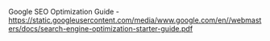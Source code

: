 Google SEO Optimization Guide - https://static.googleusercontent.com/media/www.google.com/en//webmasters/docs/search-engine-optimization-starter-guide.pdf
